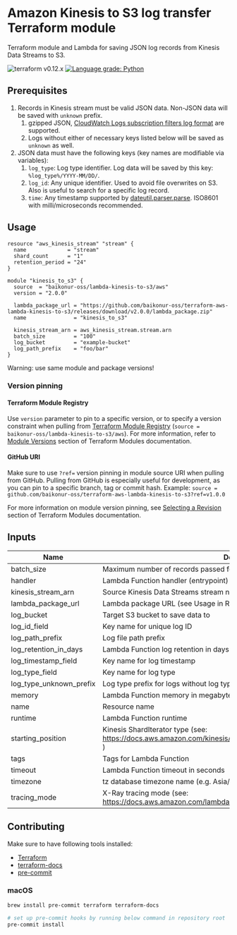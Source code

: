 # Amazon Kinesis to S3 log transfer Terraform module

Terraform module and Lambda for saving JSON log records from Kinesis Data Streams to S3.

![terraform v0.12.x](https://img.shields.io/badge/terraform-v0.12.x-brightgreen.svg)
[![Language grade: Python](https://img.shields.io/lgtm/grade/python/g/baikonur-oss/terraform-aws-lambda-kinesis-to-s3.svg?logo=lgtm&logoWidth=18)](https://lgtm.com/projects/g/baikonur-oss/terraform-aws-lambda-kinesis-to-s3/context:python)

## Prerequisites
1. Records in Kinesis stream must be valid JSON data. Non-JSON data will be saved with `unknown` prefix.
    1. gzipped JSON, [CloudWatch Logs subscription filters log format](https://docs.aws.amazon.com/ja_jp/AmazonCloudWatch/latest/logs/SubscriptionFilters.html) are supported.
    2. Logs without either of necessary keys listed below will be saved as `unknown` as well.
2. JSON data must have the following keys (key names are modifiable via variables):
    1. `log_type`: Log type identifier. Log data will be saved by this key: `%log_type%/YYYY-MM/DD/`. 
    2. `log_id`: Any unique identifier. Used to avoid file overwrites on S3. Also is useful to search for a specific log record.
    3. `time`: Any timestamp supported by [dateutil.parser.parse](https://dateutil.readthedocs.io/en/stable/parser.html#dateutil.parser.parse). ISO8601 with milli/microseconds recommended.

## Usage
```HCL
resource "aws_kinesis_stream" "stream" {
  name             = "stream"
  shard_count      = "1"
  retention_period = "24"
}

module "kinesis_to_s3" {
  source  = "baikonur-oss/lambda-kinesis-to-s3/aws"
  version = "2.0.0"

  lambda_package_url = "https://github.com/baikonur-oss/terraform-aws-lambda-kinesis-to-s3/releases/download/v2.0.0/lambda_package.zip"
  name               = "kinesis_to_s3"

  kinesis_stream_arn = aws_kinesis_stream.stream.arn
  batch_size         = "100"
  log_bucket         = "example-bucket"
  log_path_prefix    = "foo/bar"
}
```

Warning: use same module and package versions!

### Version pinning
#### Terraform Module Registry
Use `version` parameter to pin to a specific version, or to specify a version constraint when pulling from [Terraform Module Registry](https://registry.terraform.io) (`source = baikonur-oss/lambda-kinesis-to-s3/aws`).
For more information, refer to [Module Versions](https://www.terraform.io/docs/configuration/modules.html#module-versions) section of Terraform Modules documentation.

#### GitHub URI
Make sure to use `?ref=` version pinning in module source URI when pulling from GitHub.
Pulling from GitHub is especially useful for development, as you can pin to a specific branch, tag or commit hash.
Example: `source = github.com/baikonur-oss/terraform-aws-lambda-kinesis-to-s3?ref=v1.0.0`

For more information on module version pinning, see [Selecting a Revision](https://www.terraform.io/docs/modules/sources.html#selecting-a-revision) section of Terraform Modules documentation.


<!-- Documentation below is generated by pre-commit, do not overwrite manually -->
<!-- BEGINNING OF PRE-COMMIT-TERRAFORM DOCS HOOK -->
## Inputs

| Name | Description | Type | Default | Required |
|------|-------------|:----:|:-----:|:-----:|
| batch\_size | Maximum number of records passed for a single Lambda invocation | string | n/a | yes |
| handler | Lambda Function handler (entrypoint) | string | `"main.handler"` | no |
| kinesis\_stream\_arn | Source Kinesis Data Streams stream name | string | n/a | yes |
| lambda\_package\_url | Lambda package URL (see Usage in README) | string | n/a | yes |
| log\_bucket | Target S3 bucket to save data to | string | n/a | yes |
| log\_id\_field | Key name for unique log ID | string | `"log_id"` | no |
| log\_path\_prefix | Log file path prefix | string | n/a | yes |
| log\_retention\_in\_days | Lambda Function log retention in days | string | `"30"` | no |
| log\_timestamp\_field | Key name for log timestamp | string | `"time"` | no |
| log\_type\_field | Key name for log type | string | `"log_type"` | no |
| log\_type\_unknown\_prefix | Log type prefix for logs without log type field | string | `"unknown"` | no |
| memory | Lambda Function memory in megabytes | string | `"256"` | no |
| name | Resource name | string | n/a | yes |
| runtime | Lambda Function runtime | string | `"python3.7"` | no |
| starting\_position | Kinesis ShardIterator type (see: https://docs.aws.amazon.com/kinesis/latest/APIReference/API_GetShardIterator.html ) | string | `"TRIM_HORIZON"` | no |
| tags | Tags for Lambda Function | map(string) | `{}` | no |
| timeout | Lambda Function timeout in seconds | string | `"60"` | no |
| timezone | tz database timezone name (e.g. Asia/Tokyo) | string | `"UTC"` | no |
| tracing\_mode | X-Ray tracing mode (see: https://docs.aws.amazon.com/lambda/latest/dg/API_TracingConfig.html ) | string | `"PassThrough"` | no |

<!-- END OF PRE-COMMIT-TERRAFORM DOCS HOOK -->

## Contributing

Make sure to have following tools installed:
- [Terraform](https://www.terraform.io/)
- [terraform-docs](https://github.com/segmentio/terraform-docs)
- [pre-commit](https://pre-commit.com/)

### macOS
```bash
brew install pre-commit terraform terraform-docs

# set up pre-commit hooks by running below command in repository root
pre-commit install
```
